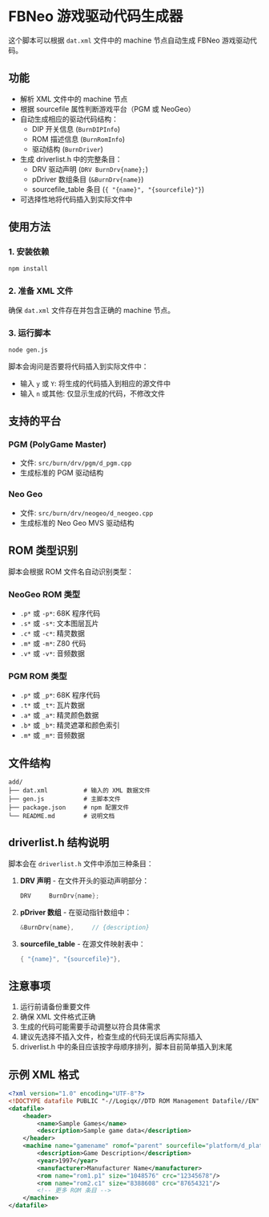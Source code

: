 # FBNeo 游戏驱动代码生成器

这个脚本可以根据 `dat.xml` 文件中的 machine 节点自动生成 FBNeo 游戏驱动代码。

## 功能

- 解析 XML 文件中的 machine 节点
- 根据 sourcefile 属性判断游戏平台（PGM 或 NeoGeo）
- 自动生成相应的驱动代码结构：
  - DIP 开关信息 (`BurnDIPInfo`)
  - ROM 描述信息 (`BurnRomInfo`)
  - 驱动结构 (`BurnDriver`)
- 生成 driverlist.h 中的完整条目：
  - DRV 驱动声明 (`DRV BurnDrv{name};`)
  - pDriver 数组条目 (`&BurnDrv{name}`)
  - sourcefile_table 条目 (`{ "{name}", "{sourcefile}"}`)
- 可选择性地将代码插入到实际文件中

## 使用方法

### 1. 安装依赖

```bash
npm install
```

### 2. 准备 XML 文件

确保 `dat.xml` 文件存在并包含正确的 machine 节点。

### 3. 运行脚本

```bash
node gen.js
```

脚本会询问是否要将代码插入到实际文件中：
- 输入 `y` 或 `Y`: 将生成的代码插入到相应的源文件中
- 输入 `n` 或其他: 仅显示生成的代码，不修改文件

## 支持的平台

### PGM (PolyGame Master)
- 文件: `src/burn/drv/pgm/d_pgm.cpp`
- 生成标准的 PGM 驱动结构

### Neo Geo
- 文件: `src/burn/drv/neogeo/d_neogeo.cpp`
- 生成标准的 Neo Geo MVS 驱动结构

## ROM 类型识别

脚本会根据 ROM 文件名自动识别类型：

### NeoGeo ROM 类型
- `.p*` 或 `-p*`: 68K 程序代码
- `.s*` 或 `-s*`: 文本图层瓦片
- `.c*` 或 `-c*`: 精灵数据
- `.m*` 或 `-m*`: Z80 代码
- `.v*` 或 `-v*`: 音频数据

### PGM ROM 类型
- `.p*` 或 `_p*`: 68K 程序代码
- `.t*` 或 `_t*`: 瓦片数据
- `.a*` 或 `_a*`: 精灵颜色数据
- `.b*` 或 `_b*`: 精灵遮罩和颜色索引
- `.m*` 或 `_m*`: 音频数据

## 文件结构

```
add/
├── dat.xml          # 输入的 XML 数据文件
├── gen.js           # 主脚本文件
├── package.json     # npm 配置文件
└── README.md        # 说明文档
```

## driverlist.h 结构说明

脚本会在 `driverlist.h` 文件中添加三种条目：

1. **DRV 声明** - 在文件开头的驱动声明部分：
   ```cpp
   DRV     BurnDrv{name};
   ```

2. **pDriver 数组** - 在驱动指针数组中：
   ```cpp
   &BurnDrv{name},     // {description}
   ```

3. **sourcefile_table** - 在源文件映射表中：
   ```cpp
   { "{name}", "{sourcefile}"},
   ```

## 注意事项

1. 运行前请备份重要文件
2. 确保 XML 文件格式正确
3. 生成的代码可能需要手动调整以符合具体需求
4. 建议先选择不插入文件，检查生成的代码无误后再实际插入
5. driverlist.h 中的条目应该按字母顺序排列，脚本目前简单插入到末尾

## 示例 XML 格式

```xml
<?xml version="1.0" encoding="UTF-8"?>
<!DOCTYPE datafile PUBLIC "-//Logiqx//DTD ROM Management Datafile//EN" "http://www.logiqx.com/Dats/datafile.dtd">
<datafile>
    <header>
        <name>Sample Games</name>
        <description>Sample game data</description>
    </header>
    <machine name="gamename" romof="parent" sourcefile="platform/d_platform.cpp">
        <description>Game Description</description>
        <year>1997</year>
        <manufacturer>Manufacturer Name</manufacturer>
        <rom name="rom1.p1" size="1048576" crc="12345678"/>
        <rom name="rom2.c1" size="8388608" crc="87654321"/>
        <!-- 更多 ROM 条目 -->
    </machine>
</datafile>
```
